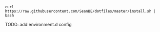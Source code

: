 ```shell
curl https://raw.githubusercontent.com/SeanBE/dotfiles/master/install.sh | bash
```

TODO: add environment.d config

